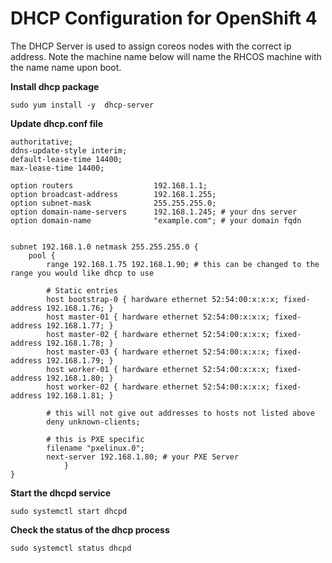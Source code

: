 # DHCP Configuration for OpenShift 4

The DHCP Server is used to assign coreos nodes with the correct ip address. Note the machine name below will name the RHCOS machine with the name name upon boot.

**Install dhcp package**
```
sudo yum install -y  dhcp-server
```

**Update dhcp.conf file**
```
authoritative;
ddns-update-style interim;
default-lease-time 14400;
max-lease-time 14400;

option routers                  192.168.1.1;
option broadcast-address        192.168.1.255;
option subnet-mask              255.255.255.0;
option domain-name-servers      192.168.1.245; # your dns server
option domain-name              "example.com"; # your domain fqdn


subnet 192.168.1.0 netmask 255.255.255.0 {
   	pool {
      	range 192.168.1.75 192.168.1.90; # this can be changed to the range you would like dhcp to use

      	# Static entries
      	host bootstrap-0 { hardware ethernet 52:54:00:x:x:x; fixed-address 192.168.1.76; }
      	host master-01 { hardware ethernet 52:54:00:x:x:x; fixed-address 192.168.1.77; }
      	host master-02 { hardware ethernet 52:54:00:x:x:x; fixed-address 192.168.1.78; }
      	host master-03 { hardware ethernet 52:54:00:x:x:x; fixed-address 192.168.1.79; }
      	host worker-01 { hardware ethernet 52:54:00:x:x:x; fixed-address 192.168.1.80; }
      	host worker-02 { hardware ethernet 52:54:00:x:x:x; fixed-address 192.168.1.81; }

      	# this will not give out addresses to hosts not listed above
      	deny unknown-clients;

      	# this is PXE specific
      	filename "pxelinux.0";
      	next-server 192.168.1.80; # your PXE Server
         	}
}

```

**Start the dhcpd service**
```
sudo systemctl start dhcpd
```

**Check the status of the dhcp process**
```
sudo systemctl status dhcpd
```
